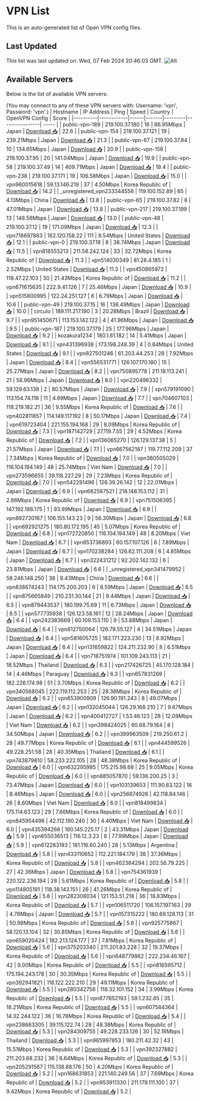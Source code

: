 # VPN List

This is an auto-generated list of Open VPN config files.

## Last Updated

This list was last updated on: Wed, 07 Feb 2024 20:46:03 GMT.
![Alt](https://repobeats.axiom.co/api/embed/186b98318ef1479477931607c1ad7d823f12451f.svg "Repobeats analytics image")

## Available Servers

Below is the list of available VPN servers:

(You may connect to any of these VPN servers with: Username: 'vpn', Password: 'vpn'.)
| Hostname | IP Address | Ping | Speed | Country | OpenVPN Config | Score |
|----------|------------|------|-------|---------|----------------| ----- |
| public-vpn-189 | 219.100.37.180 | 16 | 86.95Mbps | Japan | [Download 📥](./configs/server_0_JP.ovpn) | 22.6 |
| public-vpn-154 | 219.100.37.121 | 19 | 239.21Mbps | Japan | [Download 📥](./configs/server_1_JP.ovpn) | 21.3 |
| public-vpn-67 | 219.100.37.84 | 10 | 134.65Mbps | Japan | [Download 📥](./configs/server_2_JP.ovpn) | 20.9 |
| public-vpn-156 | 219.100.37.95 | 20 | 141.04Mbps | Japan | [Download 📥](./configs/server_3_JP.ovpn) | 19.9 |
| public-vpn-58 | 219.100.37.49 | 14 | 409.71Mbps | Japan | [Download 📥](./configs/server_4_JP.ovpn) | 19.4 |
| public-vpn-238 | 219.100.37.171 | 19 | 106.58Mbps | Japan | [Download 📥](./configs/server_5_JP.ovpn) | 15.0 |
| vpn960015618 | 59.13.146.219 | 37 | 4.50Mbps | Korea Republic of | [Download 📥](./configs/server_6_KR.ovpn) | 14.2 |
| _unregistered_vpn233344556 | 119.100.152.89 | 65 | 4.13Mbps | China | [Download 📥](./configs/server_7_CN.ovpn) | 13.8 |
| public-vpn-65 | 219.100.37.82 | 8 | 47.01Mbps | Japan | [Download 📥](./configs/server_8_JP.ovpn) | 13.8 |
| public-vpn-217 | 219.100.37.199 | 13 | 148.58Mbps | Japan | [Download 📥](./configs/server_9_JP.ovpn) | 13.0 |
| public-vpn-48 | 219.100.37.12 | 19 | 171.09Mbps | Japan | [Download 📥](./configs/server_10_JP.ovpn) | 12.3 |
| vpn718697863 | 162.120.158.22 | 111 | 9.54Mbps | United States | [Download 📥](./configs/server_11_US.ovpn) | 12.1 |
| public-vpn-0 | 219.100.37.18 | 8 | 38.74Mbps | Japan | [Download 📥](./configs/server_12_JP.ovpn) | 11.5 |
| vpn818555213 | 211.58.242.124 | 33 | 32.72Mbps | Korea Republic of | [Download 📥](./configs/server_13_KR.ovpn) | 11.3 |
| vpn514030349 | 81.28.4.185 | 1 | 2.52Mbps | United States | [Download 📥](./configs/server_14_US.ovpn) | 11.3 |
| vpn450865972 | 118.47.22.103 | 30 | 21.43Mbps | Korea Republic of | [Download 📥](./configs/server_15_KR.ovpn) | 11.2 |
| vpn671615635 | 222.9.41.126 | 7 | 25.46Mbps | Japan | [Download 📥](./configs/server_16_JP.ovpn) | 10.9 |
| vpn515800995 | 122.24.251.127 | 6 | 6.79Mbps | Japan | [Download 📥](./configs/server_17_JP.ovpn) | 10.6 |
| public-vpn-49 | 219.100.37.15 | 16 | 136.49Mbps | Japan | [Download 📥](./configs/server_18_JP.ovpn) | 10.0 |
| circulo | 189.111.217.190 | 3 | 20.28Mbps | Brazil | [Download 📥](./configs/server_19_BR.ovpn) | 9.7 |
| vpn951450671 | 113.153.142.122 | 4 | 41.96Mbps | Japan | [Download 📥](./configs/server_20_JP.ovpn) | 9.5 |
| public-vpn-187 | 219.100.37.179 | 25 | 177.96Mbps | Japan | [Download 📥](./configs/server_21_JP.ovpn) | 9.2 |
| kozakura1234 | 180.1.61.182 | 14 | 5.41Mbps | Japan | [Download 📥](./configs/server_22_JP.ovpn) | 9.1 |
| vpn431396938 | 173.198.248.39 | 4 | 0.84Mbps | United States | [Download 📥](./configs/server_23_US.ovpn) | 9.1 |
| vpn827501246 | 61.203.44.253 | 28 | 7.92Mbps | Japan | [Download 📥](./configs/server_24_JP.ovpn) | 8.4 |
| vpn556531771 | 126.107.170.180 | 15 | 25.27Mbps | Japan | [Download 📥](./configs/server_25_JP.ovpn) | 8.2 |
| vpn750895778 | 211.18.113.241 | 21 | 58.96Mbps | Japan | [Download 📥](./configs/server_26_JP.ovpn) | 8.0 |
| vpn220496332 | 59.129.63.138 | 2 | 80.57Mbps | Japan | [Download 📥](./configs/server_27_JP.ovpn) | 7.9 |
| vpn579191090 | 113.154.74.118 | 11 | 4.69Mbps | Japan | [Download 📥](./configs/server_28_JP.ovpn) | 7.7 |
| vpn704607103 | 118.219.182.21 | 36 | 9.55Mbps | Korea Republic of | [Download 📥](./configs/server_29_KR.ovpn) | 7.6 |
| vpn402811857 | 114.149.117.192 | 8 | 50.17Mbps | Japan | [Download 📥](./configs/server_30_JP.ovpn) | 7.4 |
| vpn619723404 | 221.155.194.168 | 29 | 8.09Mbps | Korea Republic of | [Download 📥](./configs/server_31_KR.ovpn) | 7.3 |
| vpn187142729 | 27.119.7.55 | 29 | 4.52Mbps | Korea Republic of | [Download 📥](./configs/server_32_KR.ovpn) | 7.2 |
| vpn136065270 | 126.129.137.38 | 5 | 21.57Mbps | Japan | [Download 📥](./configs/server_33_JP.ovpn) | 7.1 |
| vpn667562187 | 119.77.112.209 | 37 | 7.34Mbps | Korea Republic of | [Download 📥](./configs/server_34_KR.ovpn) | 7.0 |
| vpn380505029 | 116.104.194.149 | 48 | 25.74Mbps | Viet Nam | [Download 📥](./configs/server_35_VN.ovpn) | 7.0 |
| vpn273596655 | 39.118.227.29 | 29 | 7.23Mbps | Korea Republic of | [Download 📥](./configs/server_36_KR.ovpn) | 7.0 |
| vpn542291496 | 126.39.26.142 | 12 | 22.01Mbps | Japan | [Download 📥](./configs/server_37_JP.ovpn) | 6.9 |
| vpn682567521 | 218.148.153.112 | 31 | 2.86Mbps | Korea Republic of | [Download 📥](./configs/server_38_KR.ovpn) | 6.9 |
| vpn751506395 | 147.192.188.175 | 1 | 93.99Mbps | Japan | [Download 📥](./configs/server_39_JP.ovpn) | 6.9 |
| vpn892730167 | 106.155.143.23 | 9 | 56.30Mbps | Japan | [Download 📥](./configs/server_40_JP.ovpn) | 6.8 |
| vpn692921275 | 180.80.172.195 | 45 | 5.07Mbps | Korea Republic of | [Download 📥](./configs/server_41_KR.ovpn) | 6.8 |
| vpn172720850 | 116.104.194.149 | 48 | 8.20Mbps | Viet Nam | [Download 📥](./configs/server_42_VN.ovpn) | 6.7 |
| vpn853736893 | 60.157.107.126 | 6 | 7.89Mbps | Japan | [Download 📥](./configs/server_43_JP.ovpn) | 6.7 |
| vpn170238284 | 126.62.111.208 | 6 | 4.85Mbps | Japan | [Download 📥](./configs/server_44_JP.ovpn) | 6.7 |
| vpn322431212 | 92.202.142.132 | 6 | 23.81Mbps | Japan | [Download 📥](./configs/server_45_JP.ovpn) | 6.6 |
| _unregistered_vpn341479952 | 58.246.148.250 | 38 | 9.43Mbps | China | [Download 📥](./configs/server_46_CN.ovpn) | 6.6 |
| vpn838674243 | 114.175.200.203 | 6 | 8.59Mbps | Japan | [Download 📥](./configs/server_47_JP.ovpn) | 6.5 |
| vpn875665849 | 210.231.30.144 | 21 | 9.44Mbps | Japan | [Download 📥](./configs/server_48_JP.ovpn) | 6.5 |
| vpn879443537 | 180.199.75.69 | 11 | 6.73Mbps | Japan | [Download 📥](./configs/server_49_JP.ovpn) | 6.5 |
| vpn577735938 | 126.123.58.161 | 12 | 28.24Mbps | Japan | [Download 📥](./configs/server_50_JP.ovpn) | 6.4 |
| vpn242383669 | 60.109.153.110 | 9 | 53.88Mbps | Japan | [Download 📥](./configs/server_51_JP.ovpn) | 6.4 |
| vpn812750064 | 126.79.55.127 | 4 | 34.51Mbps | Japan | [Download 📥](./configs/server_52_JP.ovpn) | 6.4 |
| vpn581605725 | 182.171.223.230 | 13 | 8.92Mbps | Japan | [Download 📥](./configs/server_53_JP.ovpn) | 6.4 |
| vpn131659822 | 124.211.232.90 | 8 | 6.51Mbps | Japan | [Download 📥](./configs/server_54_JP.ovpn) | 6.4 |
| vpn718751974 | 101.109.243.113 | 21 | 18.52Mbps | Thailand | [Download 📥](./configs/server_55_TH.ovpn) | 6.3 |
| vpn217426725 | 45.170.128.184 | 14 | 4.46Mbps | Paraguay | [Download 📥](./configs/server_56_PY.ovpn) | 6.3 |
| vpn657831269 | 182.226.174.98 | 51 | 3.70Mbps | Korea Republic of | [Download 📥](./configs/server_57_KR.ovpn) | 6.2 |
| vpn340568045 | 222.119.112.253 | 25 | 28.38Mbps | Korea Republic of | [Download 📥](./configs/server_58_KR.ovpn) | 6.2 |
| vpn653900908 | 126.90.191.243 | 8 | 49.07Mbps | Japan | [Download 📥](./configs/server_59_JP.ovpn) | 6.2 |
| vpn132045044 | 126.29.168.210 | 7 | 9.67Mbps | Japan | [Download 📥](./configs/server_60_JP.ovpn) | 6.2 |
| vpn400412727 | 1.53.46.123 | 28 | 12.09Mbps | Viet Nam | [Download 📥](./configs/server_61_VN.ovpn) | 6.2 |
| vpn398424025 | 60.68.79.164 | 8 | 34.50Mbps | Japan | [Download 📥](./configs/server_62_JP.ovpn) | 6.2 |
| vpn389963509 | 219.250.61.2 | 28 | 49.77Mbps | Korea Republic of | [Download 📥](./configs/server_63_KR.ovpn) | 6.1 |
| vpn444599526 | 49.228.251.58 | 28 | 40.35Mbps | Thailand | [Download 📥](./configs/server_64_TH.ovpn) | 6.1 |
| vpn743879810 | 58.233.222.105 | 28 | 48.38Mbps | Korea Republic of | [Download 📥](./configs/server_65_KR.ovpn) | 6.0 |
| vpn632295985 | 175.215.98.68 | 25 | 9.05Mbps | Korea Republic of | [Download 📥](./configs/server_66_KR.ovpn) | 6.0 |
| vpn885057870 | 59.136.200.25 | 3 | 73.47Mbps | Japan | [Download 📥](./configs/server_67_JP.ovpn) | 6.0 |
| vpn103139653 | 111.90.63.122 | 16 | 8.46Mbps | Japan | [Download 📥](./configs/server_68_JP.ovpn) | 6.0 |
| vpn256674926 | 42.118.84.146 | 26 | 8.60Mbps | Viet Nam | [Download 📥](./configs/server_69_VN.ovpn) | 6.0 |
| vpn818499834 | 175.114.63.123 | 29 | 7.66Mbps | Korea Republic of | [Download 📥](./configs/server_70_KR.ovpn) | 6.0 |
| vpn845954496 | 42.112.190.240 | 30 | 4.40Mbps | Viet Nam | [Download 📥](./configs/server_71_VN.ovpn) | 6.0 |
| vpn435394266 | 180.145.225.17 | 2 | 43.31Mbps | Japan | [Download 📥](./configs/server_72_JP.ovpn) | 5.9 |
| vpn655036513 | 116.12.3.23 | 8 | 77.99Mbps | Japan | [Download 📥](./configs/server_73_JP.ovpn) | 5.9 |
| vpn612283193 | 181.116.60.240 | 28 | 5.13Mbps | Argentina | [Download 📥](./configs/server_74_AR.ovpn) | 5.8 |
| vpn433110652 | 112.221.184.179 | 38 | 37.36Mbps | Korea Republic of | [Download 📥](./configs/server_75_KR.ovpn) | 5.8 |
| vpn462384294 | 202.56.79.225 | 27 | 42.36Mbps | Japan | [Download 📥](./configs/server_76_JP.ovpn) | 5.8 |
| vpn754361939 | 220.122.236.194 | 28 | 5.61Mbps | Korea Republic of | [Download 📥](./configs/server_77_KR.ovpn) | 5.8 |
| vpn114805191 | 118.38.143.151 | 26 | 41.26Mbps | Korea Republic of | [Download 📥](./configs/server_78_KR.ovpn) | 5.8 |
| vpn282308034 | 121.153.51.218 | 36 | 18.83Mbps | Korea Republic of | [Download 📥](./configs/server_79_KR.ovpn) | 5.7 |
| vpn106511720 | 106.157.197.163 | 29 | 4.78Mbps | Japan | [Download 📥](./configs/server_80_JP.ovpn) | 5.7 |
| vpn157315222 | 180.69.128.113 | 31 | 50.98Mbps | Korea Republic of | [Download 📥](./configs/server_81_KR.ovpn) | 5.6 |
| vpn925775867 | 58.120.13.104 | 32 | 30.85Mbps | Korea Republic of | [Download 📥](./configs/server_82_KR.ovpn) | 5.6 |
| vpn659020424 | 182.213.124.177 | 37 | 7.81Mbps | Korea Republic of | [Download 📥](./configs/server_83_KR.ovpn) | 5.6 |
| vpn375203340 | 211.201.83.228 | 32 | 19.37Mbps | Korea Republic of | [Download 📥](./configs/server_84_KR.ovpn) | 5.6 |
| vpn648779862 | 222.234.46.167 | 42 | 9.00Mbps | Korea Republic of | [Download 📥](./configs/server_85_KR.ovpn) | 5.5 |
| vpn816595712 | 175.194.243.178 | 30 | 30.35Mbps | Korea Republic of | [Download 📥](./configs/server_86_KR.ovpn) | 5.5 |
| vpn392941821 | 116.122.222.210 | 29 | 49.11Mbps | Korea Republic of | [Download 📥](./configs/server_87_KR.ovpn) | 5.5 |
| vpn280342756 | 118.32.101.152 | 34 | 3.99Mbps | Korea Republic of | [Download 📥](./configs/server_88_KR.ovpn) | 5.5 |
| vpn877852193 | 59.1.232.85 | 35 | 18.21Mbps | Korea Republic of | [Download 📥](./configs/server_89_KR.ovpn) | 5.5 |
| vpn607584364 | 14.32.244.122 | 36 | 16.78Mbps | Korea Republic of | [Download 📥](./configs/server_90_KR.ovpn) | 5.4 |
| vpn238663305 | 39.115.122.74 | 28 | 48.38Mbps | Korea Republic of | [Download 📥](./configs/server_91_KR.ovpn) | 5.3 |
| vpn284309755 | 49.228.233.126 | 30 | 52.16Mbps | Thailand | [Download 📥](./configs/server_92_TH.ovpn) | 5.3 |
| vpn965997853 | 180.211.42.32 | 43 | 15.51Mbps | Korea Republic of | [Download 📥](./configs/server_93_KR.ovpn) | 5.3 |
| vpn392327882 | 211.203.68.232 | 36 | 6.64Mbps | Korea Republic of | [Download 📥](./configs/server_94_KR.ovpn) | 5.3 |
| vpn205291567 | 115.138.88.176 | 50 | 4.20Mbps | Korea Republic of | [Download 📥](./configs/server_95_KR.ovpn) | 5.2 |
| vpn168631853 | 221.140.249.56 | 37 | 7.69Mbps | Korea Republic of | [Download 📥](./configs/server_96_KR.ovpn) | 5.2 |
| vpn953911330 | 211.179.111.100 | 37 | 9.42Mbps | Korea Republic of | [Download 📥](./configs/server_97_KR.ovpn) | 5.2 |
